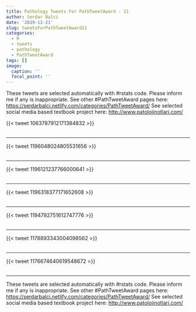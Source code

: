 ```yaml
---
title: Pathology Tweets For PathTweetAward - 21
author: Serdar Balci
date: '2019-11-21'
slug: tweetsForPathTweetAward21
categories:
  - R
  - tweets
  - pathology
  - PathTweetAward
tags: []
image:
  caption: ''
  focal_point: ''
---
```



These tweets are selected automatically with #rstats code. Please inform me if any is inappropriate.
See other #PathTweetAward pages here: https://serdarbalci.netlify.com/categories/PathTweetAward/ 
See selected social media based textbook project here: http://www.patolojinotlari.com/

{{< tweet 1063787912171384832 >}}
<br>
<br>
<hr>
{{< tweet 1196048024805531656 >}}
<br>
<br>
<hr>
{{< tweet 1196121237766000641 >}}
<br>
<br>
<hr>
{{< tweet 1196318377171652608 >}}
<br>
<br>
<hr>
{{< tweet 1194792751612747776 >}}
<br>
<br>
<hr>
{{< tweet 1178893343004098562 >}}
<br>
<br>
<hr>
{{< tweet 1176674640619548672 >}}
<br>
<br>
<hr>


These tweets are selected automatically with #rstats code. Please inform me if any is inappropriate.
See other #PathTweetAward pages here: https://serdarbalci.netlify.com/categories/PathTweetAward/ 
See selected social media based textbook project here: http://www.patolojinotlari.com/
